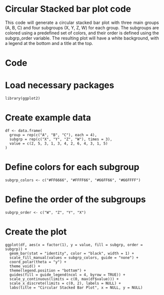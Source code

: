 # Circular Stacked bar plot code


<p align="justify"> This code will generate a circular stacked bar plot with three main groups (A, B, C) and four subgroups (X, Y, Z, W) for each group. The subgroups are colored using a predefined set of colors, and their order is defined using the subgrp_order variable. The resulting plot will have a white background, with a legend at the bottom and a title at the top. </p>

# Code

# Load necessary packages 
```
library(ggplot2)
```

# Create example data
```
df <- data.frame(
  group = rep(c("A", "B", "C"), each = 4),
  subgrp = rep(c("X", "Y", "Z", "W"), times = 3),
  value = c(2, 5, 3, 1, 3, 4, 2, 6, 4, 3, 1, 5)
)
```

# Define colors for each subgroup
```
subgrp_colors <- c("#FF6666", "#FFFF66", "#66FF66", "#66FFFF")
```
# Define the order of the subgroups
```
subgrp_order <- c("W", "Z", "Y", "X")
```

# Create the plot

```
ggplot(df, aes(x = factor(1), y = value, fill = subgrp, order = subgrp)) +
  geom_bar(stat = "identity", color = "black", width = 1) +
  scale_fill_manual(values = subgrp_colors, guide = "none") +
  coord_polar(theta = "y") +
  theme_void() +
  theme(legend.position = "bottom") +
  guides(fill = guide_legend(ncol = 4, byrow = TRUE)) +
  scale_y_continuous(limits = c(0, max(df$value))) +
  scale_x_discrete(limits = c(0, 2), labels = NULL) +
  labs(title = "Circular Stacked Bar Plot", x = NULL, y = NULL)
  ```
